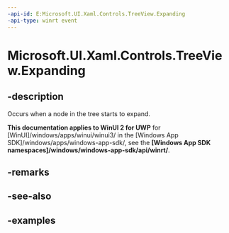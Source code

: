 ```yaml
---
-api-id: E:Microsoft.UI.Xaml.Controls.TreeView.Expanding
-api-type: winrt event
---
```

<!-- Event syntax.
public event TypedEventHandler Expanding<TreeView, TreeViewExpandingEventArgs>
-->

# Microsoft.UI.Xaml.Controls.TreeView.Expanding


## -description

Occurs when a node in the tree starts to expand.


**This documentation applies to WinUI 2 for UWP** for [WinUI]/windows/apps/winui/winui3/ in the [Windows App SDK]/windows/apps/windows-app-sdk/, see the **[Windows App SDK namespaces]/windows/windows-app-sdk/api/winrt/**.

## -remarks


## -see-also


## -examples


